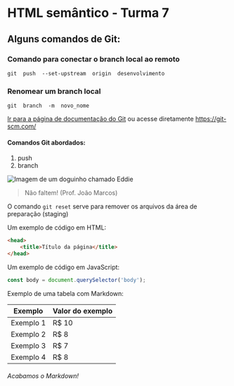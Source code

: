 # HTML semântico - Turma 7
## Alguns comandos de Git:
### Comando para conectar o branch local ao remoto

```
git  push  --set-upstream  origin  desenvolvimento
```

### Renomear um branch local

```
git  branch  -m  novo_nome
```

[Ir para a página de documentação do Git](https://git-scm.com/) ou acesse diretamente <https://git-scm.com/>

#### Comandos Git abordados:
1. push
2. branch

![Imagem de um doguinho chamado Eddie](https://pipz.com/static/images/blog/eddie.png)

> Não faltem!
> (Prof. João Marcos)

O comando `git reset` serve para remover os arquivos da área de preparação (staging)

Um exemplo de código em HTML:

~~~html
<head>
    <title>Título da página</title>
</head>
~~~

Um exemplo de código em JavaScript:

~~~javascript
const body = document.querySelector('body');
~~~

Exemplo de uma tabela com Markdown:

Exemplo   | Valor do exemplo
--------- | ------
Exemplo 1 | R$ 10
Exemplo 2 | R$ 8
Exemplo 3 | R$ 7
Exemplo 4 | R$ 8

###### Acabamos o Markdown!
